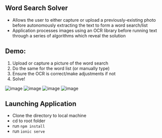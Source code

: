 ## Word Search Solver
* Allows the user to either capture or upload a previously-existing photo before autonomously extracting the text to form a word search/list
* Application processes images using an OCR library before running text through a series of algorithms which reveal the solution

## Demo:
1. Upload or capture a picture of the word search
2. Do the same for the word list (or manually type)
3. Ensure the OCR is correct/make adjustments if not
4. Solve!

![image](https://github.com/cbrigug/Word-Search-Solver/assets/50587044/3a6ac9ab-d208-4cc4-9c8e-812e3dfe0f9c)
![image](https://github.com/cbrigug/Word-Search-Solver/assets/50587044/ff65f9ec-0e04-4b67-a4e3-2dc8fd78f7ce)
![image](https://github.com/cbrigug/Word-Search-Solver/assets/50587044/766d97d3-c09e-429a-8238-dcb088f61dc7)
![image](https://github.com/cbrigug/Word-Search-Solver/assets/50587044/328232bf-e0a5-4c1f-ada0-5fca3e73b2a8)

## Launching Application
- Clone the directory to local machine
- cd to root folder
- run `npm install`
- run `ionic serve`
